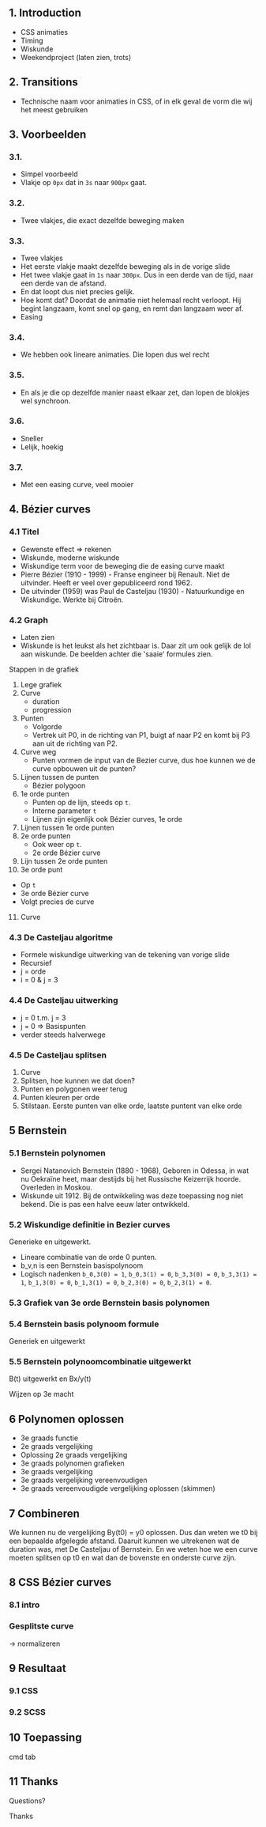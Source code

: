 
## 1. Introduction

* CSS animaties
* Timing
* Wiskunde
* Weekendproject (laten zien, trots)

## 2. Transitions

* Technische naam voor animaties in CSS, of in elk geval de vorm die wij het meest gebruiken

## 3. Voorbeelden

### 3.1. 

* Simpel voorbeeld
* Vlakje op `0px` dat in `3s` naar `900px` gaat.

### 3.2.

* Twee vlakjes, die exact dezelfde beweging maken

### 3.3.

* Twee vlakjes
* Het eerste vlakje maakt dezelfde beweging als in de vorige slide
* Het twee vlakje gaat in `1s` naar `300px`. Dus in een derde van de tijd, naar een derde van de afstand.
* En dat loopt dus niet precies gelijk.
* Hoe komt dat? Doordat de animatie niet helemaal recht verloopt. Hij begint langzaam, komt snel op gang, en remt dan langzaam weer af.
* Easing

### 3.4.

* We hebben ook lineare animaties. Die lopen dus wel recht

### 3.5.

* En als je die op dezelfde manier naast elkaar zet, dan lopen de blokjes wel synchroon.

### 3.6.

* Sneller
* Lelijk, hoekig

### 3.7.

* Met een easing curve, veel mooier

## 4. Bézier curves

### 4.1 Titel

* Gewenste effect => rekenen
* Wiskunde, moderne wiskunde
* Wiskundige term voor de beweging die de easing curve maakt
* Pierre Bézier (1910 - 1999) - Franse engineer bij Renault. Niet de uitvinder. Heeft er veel over gepubliceerd rond 1962.
* De uitvinder (1959) was Paul de Casteljau (1930) - Natuurkundige en Wiskundige. Werkte bij Citroën.

### 4.2 Graph

* Laten zien
* Wiskunde is het leukst als het zichtbaar is. Daar zit um ook gelijk de lol aan wiskunde. De beelden achter die 'saaie' formules zien.

Stappen in de grafiek

1. Lege grafiek
2. Curve
   * duration
   * progression
3. Punten
   * Volgorde
   * Vertrek uit P0, in de richting van P1, buigt af naar P2 en komt bij P3 aan uit de richting van P2.
4. Curve weg
   * Punten vormen de input van de Bezier curve, dus hoe kunnen we de curve opbouwen uit de punten?
5. Lijnen tussen de punten
   * Bézier polygoon
6. 1e orde punten
   * Punten op de lijn, steeds op `t`. 
   * Interne parameter `t`
   * Lijnen zijn eigenlijk ook Bézier curves, 1e orde
7. Lijnen tussen 1e orde punten
8. 2e orde punten
   * Ook weer op `t`.
   * 2e orde Bézier curve
9. Lijn tussen 2e orde punten
10. 3e orde punt
   * Op `t`
   * 3e orde Bézier curve
   * Volgt precies de curve
11. Curve

### 4.3 De Casteljau algoritme

* Formele wiskundige uitwerking van de tekening van vorige slide
* Recursief
* j = orde
* i = 0 & j = 3

### 4.4 De Casteljau uitwerking
* j = 0 t.m. j = 3
* j = 0 => Basispunten
* verder steeds halverwege

### 4.5 De Casteljau splitsen

1. Curve
2. Splitsen, hoe kunnen we dat doen?
3. Punten en polygonen weer terug
4. Punten kleuren per orde
5. Stilstaan. Eerste punten van elke orde, laatste puntent van elke orde

## 5 Bernstein

### 5.1 Bernstein polynomen

* Sergei Natanovich Bernstein (1880 - 1968), Geboren in Odessa, in wat nu Oekraïne heet, maar destijds bij het Russische Keizerrijk hoorde. Overleden in Moskou.
* Wiskunde uit 1912. Bij de ontwikkeling was deze toepassing nog niet bekend. Die is pas een halve eeuw later ontwikkeld.

### 5.2 Wiskundige definitie in Bezier curves

Generieke en uitgewerkt.

* Lineare combinatie van de orde 0 punten.
* b_v,n is een Bernstein basispolynoom
* Logisch nadenken `b_0,3(0) = 1`, `b_0,3(1) = 0`, `b_3,3(0) = 0`, `b_3,3(1) = 1`, `b_1,3(0) = 0`, `b_1,3(1) = 0`, `b_2,3(0) = 0`, `b_2,3(1) = 0`.

### 5.3 Grafiek van 3e orde Bernstein basis polynomen

### 5.4 Bernstein basis polynoom formule

Generiek en uitgewerkt

### 5.5 Bernstein polynoomcombinatie uitgewerkt

B(t) uitgewerkt en Bx/y(t)

Wijzen op 3e macht

## 6 Polynomen oplossen

* 3e graads functie
* 2e graads vergelijking
* Oplossing 2e graads vergelijking
* 3e graads polynomen grafieken
* 3e graads vergelijking
* 3e graads vergelijking vereenvoudigen
* 3e graads vereenvoudigde vergelijking oplossen (skimmen)

## 7 Combineren

We kunnen nu de vergelijking By(t0) = y0 oplossen. Dus dan weten we t0 bij een bepaalde afgelegde afstand. Daaruit kunnen we uitrekenen wat de duration was, met De Casteljau of Bernstein.
En we weten hoe we een curve moeten splitsen op t0 en wat dan de bovenste en onderste curve zijn.

## 8 CSS Bézier curves

### 8.1 intro

### Gesplitste curve

-> normalizeren


## 9 Resultaat

### 9.1 CSS

### 9.2 SCSS

## 10 Toepassing

cmd tab

## 11 Thanks

Questions?

Thanks